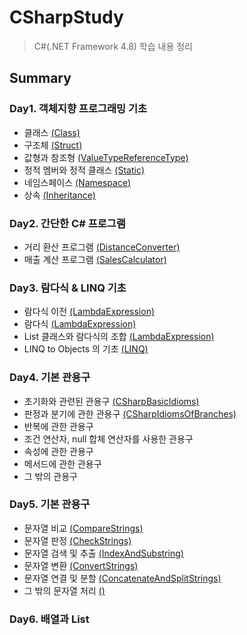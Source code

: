 # CSharpStudy
> C#(.NET Framework 4.8) 학습 내용 정리

## Summary

### Day1. 객체지향 프로그래밍 기초
 - 클래스 [(Class)](https://github.com/yun-e/CSharp-Study/tree/master/Day1/Class)
 - 구조체 [(Struct)](https://github.com/yun-e/CSharp-Study/tree/master/Day1/Struct)
 - 값형과 참조형 [(ValueTypeReferenceType)](https://github.com/yun-e/CSharp-Study/tree/master/Day1/ValueTypeReferenceType)
 - 정적 멤버와 정적 클래스 [(Static)](https://github.com/yun-e/CSharp-Study/tree/master/Day1/Static)
 - 네임스페이스 [(Namespace)](https://github.com/yun-e/CSharp-Study/tree/master/Day1/Namespace)
 - 상속 [(Inheritance)](https://github.com/yun-e/CSharp-Study/tree/master/Day1/Inheritance)

### Day2. 간단한 C# 프로그램
 - 거리 환산 프로그램 [(DistanceConverter)](https://github.com/yun-e/CSharp-Study/tree/master/Day2/DistanceConverter)
 - 매출 계산 프로그램 [(SalesCalculator)](https://github.com/yun-e/CSharp-Study/tree/master/Day2/SalesCalculator)

### Day3. 람다식 & LINQ 기초
 - 람다식 이전 [(LambdaExpression)](https://github.com/yun-e/CSharp-Study/tree/master/Day3/LambdaExpression)
 - 람다식 [(LambdaExpression)](https://github.com/yun-e/CSharp-Study/tree/master/Day3/LambdaExpression)
 - List<T> 클래스와 람다식의 조합 [(LambdaExpression)](https://github.com/yun-e/CSharp-Study/tree/master/Day3/LambdaExpression)
 - LINQ to Objects 의 기초 [(LINQ)](https://github.com/yun-e/CSharp-Study/tree/master/Day3/LINQ)

### Day4. 기본 관용구
 - 초기화와 관련된 관용구 [(CSharpBasicIdioms)](https://github.com/yun-e/CSharp-Study/tree/master/Day4/CSharpBasicIdioms)
 - 판정과 분기에 관한 관용구 [(CSharpIdiomsOfBranches)](https://github.com/yun-e/CSharp-Study/tree/master/Day4/CSharpIdiomsOfBranches)
 - 반복에 관한 관용구
 - 조건 연산자, null 합체 연산자를 사용한 관용구
 - 속성에 관한 관용구
 - 메서드에 관한 관용구
 - 그 밖의 관용구

### Day5. 기본 관용구
 - 문자열 비교 [(CompareStrings)](https://github.com/yun-e/CSharp-Study/tree/master/Day5/CompareStrings)
 - 문자열 판정 [(CheckStrings)](https://github.com/yun-e/CSharp-Study/tree/master/Day5/CheckStrings)
 - 문자열 검색 및 추출 [(IndexAndSubstring)](https://github.com/yun-e/CSharp-Study/tree/master/Day5/IndexAndSubstring)
 - 문자열 변환 [(ConvertStrings)](https://github.com/yun-e/CSharp-Study/tree/master/Day5/ConvertStrings)
 - 문자열 연결 및 분할 [(ConcatenateAndSplitStrings)](https://github.com/yun-e/CSharp-Study/tree/master/Day5/ConcatenateAndSplitStrings)
 - 그 밖의 문자열 처리 [()]()

### Day6. 배열과 List<T>